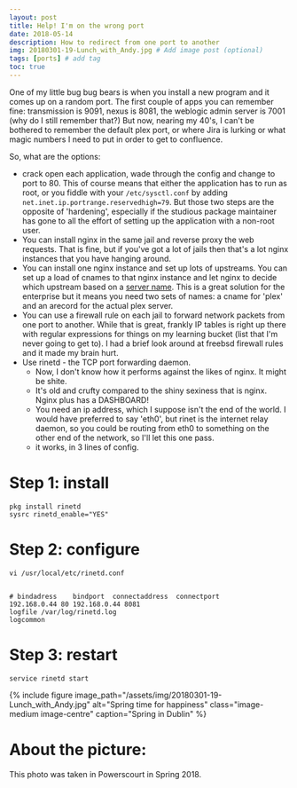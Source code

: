 ```yaml
---
layout: post
title: Help! I'm on the wrong port
date: 2018-05-14
description: How to redirect from one port to another
img: 20180301-19-Lunch_with_Andy.jpg # Add image post (optional)
tags: [ports] # add tag
toc: true
---
```


One of my little bug bug bears is when you install a new program and it comes up on a random port. The first couple of apps you can remember fine: transmission is 9091, nexus is 8081, the weblogic admin server is 7001 (why do I still remember that?) But now, nearing my 40's, I can't be bothered to remember the default plex port, or where Jira is lurking or what magic numbers I need to put in order to get to confluence.

So, what are the options:
* crack open each application, wade through the config and change to port to 80. This of course means that either the application has to run as root, or you fiddle with your ``/etc/sysctl.conf`` by adding ``net.inet.ip.portrange.reservedhigh=79``. But those two steps are the opposite of 'hardening', especially if the  studious package maintainer has gone to all the effort of setting up the application with a non-root user.
* You can install nginx in the same jail and reverse proxy the web requests. That is fine, but if you've got a lot of jails then that's a lot nginx instances that you have hanging around.
* You can install one nginx instance and set up lots of upstreams. You can set up a load of cnames to that nginx instance and let nginx to decide which upstream based on a [server name](http://nginx.org/en/docs/http/server_names.html). This is a great solution for the enterprise but it means you need two sets of names: a cname for 'plex' and an arecord for the actual plex server.
* You can use a firewall rule on each jail to forward network packets from one port to another. While that is great, frankly IP tables is right up there with regular expressions for things on my learning bucket (list that I'm never going to get to). I had a brief look around at freebsd firewall rules and it made my brain hurt.
* Use rinetd - the TCP port forwarding daemon.
  * Now, I don't know how it performs against the likes of nginx. It might be shite.
  * It's old and crufty compared to the shiny sexiness that is nginx. Nginx plus has a DASHBOARD!
  * You need an ip address, which I suppose isn't the end of the world. I would have preferred to say 'eth0', but rinet is the internet relay daemon, so you could be routing from eth0 to something on the other end of the network, so I'll let this one pass.
  * it works, in 3 lines of config.

# Step 1: install

```
pkg install rinetd
sysrc rinetd_enable="YES"
```

# Step 2: configure

```
vi /usr/local/etc/rinetd.conf


# bindadress    bindport  connectaddress  connectport
192.168.0.44 80 192.168.0.44 8081
logfile /var/log/rinetd.log
logcommon
```

# Step 3: restart

```
service rinetd start
```

{% include figure image_path="/assets/img/20180301-19-Lunch_with_Andy.jpg" alt="Spring time for happiness" class="image-medium image-centre" caption="Spring in Dublin" %}

# About the picture:
This photo was taken in Powerscourt in Spring 2018.
